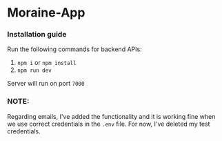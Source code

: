 # Moraine-App

### Installation guide
Run the following commands for backend APIs:
1. `npm i` or `npm install`
2. `npm run dev`

Server will run on port `7000`

### NOTE:
Regarding emails, I've added the functionality and it is working fine when we use correct credentials in the `.env` file. For now, I've deleted my test credentials.
